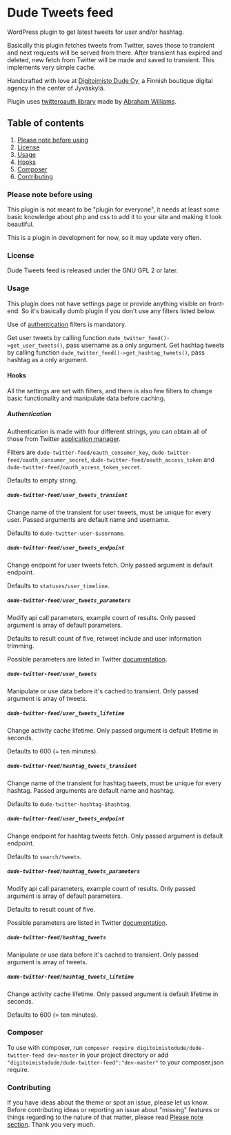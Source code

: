 # Dude Tweets feed
WordPress plugin to get latest tweets for user and/or hashtag.

Basically this plugin fetches tweets from Twitter, saves those to transient and next requests will be served from there. After transient has expired and deleted, new fetch from Twitter will be made and saved to transient. This implements very simple cache.

Handcrafted with love at [Digitoimisto Dude Oy](http://dude.fi), a Finnish boutique digital agency in the center of Jyväskylä.

Plugin uses [twitteroauth library](https://github.com/abraham/twitteroauth) made by [Abraham Williams](https://abrah.am/).

## Table of contents
1. [Please note before using](#please-note-before-using)
2. [License](#license)
3. [Usage](#usage)
  1. [Hooks](#hooks)
4. [Composer](#composer)
5. [Contributing](#contributing)

### Please note before using
This plugin is not meant to be "plugin for everyone", it needs at least some basic knowledge about php and css to add it to your site and making it look beautiful.

This is a plugin in development for now, so it may update very often.

### License
Dude Tweets feed is released under the GNU GPL 2 or later.

### Usage
This plugin does not have settings page or provide anything visible on front-end. So it's basically dumb plugin if you don't use any filters listed below.

Use of [authentication](#authentication) filters is mandatory.

Get user tweets by calling function `dude_twitter_feed()->get_user_tweets()`, pass username as a only argument.
Get hashtag tweets by calling function `dude_twitter_feed()->get_hashtag_tweets()`, pass hashtag as a only argument.

#### Hooks
All the settings are set with filters, and there is also few filters to change basic functionality and manipulate data before caching.

##### Authentication
Authentication is made with four different strings, you can obtain all of those from Twitter [application manager](https://apps.twitter.com/).

Filters are `dude-twitter-feed/oauth_consumer_key`, `dude-twitter-feed/oauth_consumer_secret`, `dude-twitter-feed/oauth_access_token` and `dude-twitter-feed/oauth_access_token_secret`.

Defaults to empty string.

##### `dude-twitter-feed/user_tweets_transient`
Change name of the transient for user tweets, must be unique for every user. Passed arguments are default name and username.

Defaults to `dude-twitter-user-$username`.

##### `dude-twitter-feed/user_tweets_endpoint`
Change endpoint for user tweets fetch. Only passed argument is default endpoint.

Defaults to `statuses/user_timeline`.

##### `dude-twitter-feed/user_tweets_parameters`
Modify api call parameters, example count of results. Only passed argument is array of default parameters.

Defaults to result count of five, retweet include and user information trimming.

Possible parameters are listed in Twitter [documentation](https://dev.twitter.com/rest/reference/get/statuses/user_timeline).

##### `dude-twitter-feed/user_tweets`
Manipulate or use data before it's cached to transient. Only passed argument is array of tweets.

##### `dude-twitter-feed/user_tweets_lifetime`
Change activity cache lifetime. Only passed argument is default lifetime in seconds.

Defaults to 600 (= ten minutes).

##### `dude-twitter-feed/hashtag_tweets_transient`
Change name of the transient for hashtag tweets, must be unique for every hashtag. Passed arguments are default name and hashtag.

Defaults to `dude-twitter-hashtag-$hashtag`.

##### `dude-twitter-feed/user_tweets_endpoint`
Change endpoint for hashtag tweets fetch. Only passed argument is default endpoint.

Defaults to `search/tweets`.

##### `dude-twitter-feed/hashtag_tweets_parameters`
Modify api call parameters, example count of results. Only passed argument is array of default parameters.

Defaults to result count of five.

Possible parameters are listed in Twitter [documentation](https://dev.twitter.com/rest/reference/get/search/tweets).

##### `dude-twitter-feed/hashtag_tweets`
Manipulate or use data before it's cached to transient. Only passed argument is array of tweets.

##### `dude-twitter-feed/hashtag_tweets_lifetime`
Change activity cache lifetime. Only passed argument is default lifetime in seconds.

Defaults to 600 (= ten minutes).

### Composer

To use with composer, run `composer require digitoimistodude/dude-twitter-feed dev-master` in your project directory or add `"digitoimistodude/dude-twitter-feed":"dev-master"` to your composer.json require.

### Contributing
If you have ideas about the theme or spot an issue, please let us know. Before contributing ideas or reporting an issue about "missing" features or things regarding to the nature of that matter, please read [Please note section](#please-note-before-using). Thank you very much.
